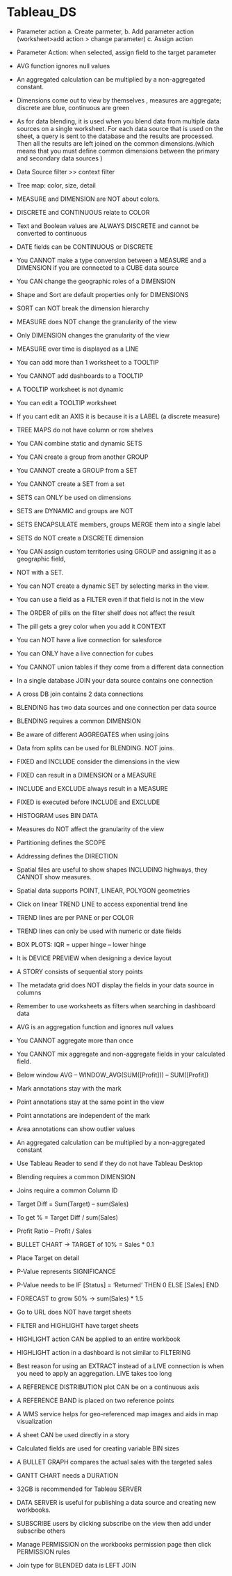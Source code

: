 # Tableau_DS
-  Parameter action
		a. Create parmeter,
		b. Add parameter action (worksheet>add action > change parameter)
    c. Assign action
- Parameter Action: when selected, assign field to the target parameter

- AVG function ignores null values
- An aggregated calculation can be multiplied by a non-aggregated constant.

- Dimensions come out to view by themselves , measures are aggregate; discrete are blue, continuous are green

- As for data blending, it is used when you blend data from multiple data sources on a single worksheet. For each data source that is used on the sheet, a query is sent to the database and the results are processed. Then all the results are left joined on the common dimensions.(which means that you must define common dimensions between the primary and secondary data sources )


- Data Source filter >> context filter

- Tree map: color, size, detail

- MEASURE and DIMENSION are NOT about colors.
- DISCRETE and CONTINUOUS relate to COLOR
- Text and Boolean values are ALWAYS DISCRETE and cannot be converted to continuous
- DATE fields can be CONTINUOUS or DISCRETE
- You CANNOT make a type conversion between a MEASURE and a DIMENSION if you are connected to a CUBE data source
- You CAN change the geographic roles of a DIMENSION
- Shape and Sort are default properties only for DIMENSIONS
- SORT can NOT break the dimension hierarchy
- MEASURE does NOT change the granularity of the view
- Only DIMENSION changes the granularity of the view
- MEASURE over time is displayed as a LINE
- You can add more than 1 worksheet to a TOOLTIP
- You CANNOT add dashboards to a TOOLTIP
- A TOOLTIP worksheet is not dynamic
- You can edit a TOOLTIP worksheet
- If you cant edit an AXIS it is because it is a LABEL (a discrete measure)
- TREE MAPS do not have column or row shelves
- You CAN combine static and dynamic SETS
- You CAN create a group from another GROUP
- You CANNOT create a GROUP from a SET
- You CANNOT create a SET from a set
- SETS can ONLY be used on dimensions
- SETS are DYNAMIC and groups are NOT
- SETS ENCAPSULATE members, groups MERGE them into a single label
- SETS do NOT create a DISCRETE dimension
- You CAN assign custom territories using GROUP and assigning it as a geographic field,
- NOT with a SET.
- You can NOT create a dynamic SET by selecting marks in the view.
- You can use a field as a FILTER even if that field is not in the view
- The ORDER of pills on the filter shelf does not affect the result
- The pill gets a grey color when you add it CONTEXT
- You can NOT have a live connection for salesforce
- You can ONLY have a live connection for cubes
- You CANNOT union tables if they come from a different data connection
- In a single database JOIN your data source contains one connection
- A cross DB join contains 2 data connections
- BLENDING has two data sources and one connection per data source
- BLENDING requires a common DIMENSION
- Be aware of different AGGREGATES when using joins
- Data from splits can be used for BLENDING. NOT joins.
- FIXED and INCLUDE consider the dimensions in the view
- FIXED can result in a DIMENSION or a MEASURE
- INCLUDE and EXCLUDE always result in a MEASURE
- FIXED is executed before INCLUDE and EXCLUDE
- HISTOGRAM uses BIN DATA
- Measures do NOT affect the granularity of the view
- Partitioning defines the SCOPE
- Addressing defines the DIRECTION
- Spatial files are useful to show shapes INCLUDING highways, they CANNOT show measures.
- Spatial data supports POINT, LINEAR, POLYGON geometries
- Click on linear TREND LINE to access exponential trend line
- TREND lines are per PANE or per COLOR
- TREND lines can only be used with numeric or date fields
- BOX PLOTS: IQR = upper hinge – lower hinge
- It is DEVICE PREVIEW when designing a device layout
- A STORY consists of sequential story points
- The metadata grid does NOT display the fields in your data source in columns
- Remember to use worksheets as filters when searching in dashboard data
- AVG is an aggregation function and ignores null values
- You CANNOT aggregate more than once
- You CANNOT mix aggregate and non-aggregate fields in your calculated field.
- Below window AVG – WINDOW_AVG(SUM([Profit])) – SUM([Profit])
- Mark annotations stay with the mark
- Point annotations stay at the same point in the view
- Point annotations are independent of the mark
- Area annotations can show outlier values
- An aggregated calculation can be multiplied by a non-aggregated constant
- Use Tableau Reader to send if they do not have Tableau Desktop
- Blending requires a common DIMENSION
- Joins require a common Column ID
- Target Diff = Sum(Target) – sum(Sales)
- To get % = Target Diff / sum(Sales)
- Profit Ratio – Profit / Sales
- BULLET CHART -> TARGET of 10% = Sales * 0.1
- Place Target on detail
- P-Value represents SIGNIFICANCE
- P-Value needs to be IF [Status] = ‘Returned’ THEN 0 ELSE [Sales] END
- FORECAST to grow 50% -> sum(Sales) * 1.5
- Go to URL does NOT have target sheets
- FILTER and HIGHLIGHT have target sheets
- HIGHLIGHT action CAN be applied to an entire workbook
- HIGHLIGHT action in a dashboard is not similar to FILTERING
- Best reason for using an EXTRACT instead of a LIVE connection is when you need to apply an aggregation. LIVE takes too long
- A REFERENCE DISTRIBUTION plot CAN be on a continuous axis
- A REFERENCE BAND is placed on two reference points
- A WMS service helps for geo-referenced map images and aids in map visualization
- A sheet CAN be used directly in a story
- Calculated fields are used for creating variable BIN sizes
- A BULLET GRAPH compares the actual sales with the targeted sales
- GANTT CHART needs a DURATION
- 32GB is recommended for Tableau SERVER
- DATA SERVER is useful for publishing a data source and creating new workbooks.
- SUBSCRIBE users by clicking subscribe on the view then add under subscribe others
- Manage PERMISSION on the workbooks permission page then click PERMISSION rules
- Join type for BLENDED data is LEFT JOIN
